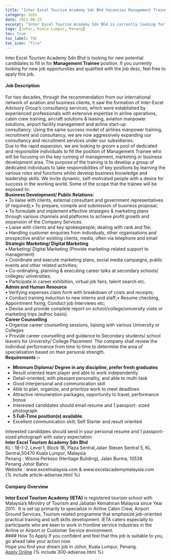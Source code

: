 ```yaml
---
title: "Inter Excel Tourism Academy Sdn Bhd Vacancies Management Trainee" 
category: Jobs 
date: 2021-06-25 
excerpt: "Inter Excel Tourism Academy Sdn Bhd is currently looking for suitable person to fill in the Management Trainee which based in Johor, Kuala Lumpur, Penang" 
tags: [Johor, Kuala Lumpur, Penang] 
toc: true 
toc_label: TOC 
toc_icon: "fire" 
--- 
```


<p>Inter Excel Tourism Academy Sdn Bhd is looking for new potential candidates to fill in for <b>Management Trainee</b> position. If you currently looking for new job opportunities and qualified with the job desc, feel free to apply this job.
</p><div><div><h4>Job Description</h4></div><div><div><span><div><div><div>For two decades, through the recommendation from our international network of aviation and business clients, it saw the formation of Inter-Excel Advisory Group&#8217;s consultancy services; which were established by experienced professionals with extensive expertise in airline operations, cabin crew training, aircraft solutions &amp; leasing, aviation manpower solutions, airport facility management and airline start-up consultancy.&#160;Using the same success model of airlines manpower training, recruitment and consultancy, we are now aggressively expanding our consultancy and recruitment services under our subsidiaries.&#160;</div><div>Due to the rapid expansion, we are looking to groom a pool of dedicated and responsible individuals to fill the position of Management Trainee who will be focusing on the key running of management, marketing or business development area.&#160;The purpose of the training is to develop a group of dedicated individuals to take responsibilities of key positions by learning the various roles and functions whilst develop business knowledge and leadership skills. We invite dynamic, self-motivated people with a desire for success in the working world.&#160;Some of the scope that the trainee will be exposed to:&#160;</div><div><strong>Business Development/ Public Relations:</strong></div><div><strong>&#8226;</strong> To liaise with clients, external consultant and government representatives (if required);&#8226; To prepare, compile and submission of business proposal;</div><div>&#8226; To formulate and implement effective strategies &amp; marketing plans through various channels and platforms to achieve profit growth and expansion of the Company Services.</div><div>&#8226; Liaise with clients and key spokespeople; dealing with rank and file;</div><div>&#8226; Handling customer enquiries from individuals, other organisations and prospective and/or existing clients, media, often via telephone and email&#160;</div><div><strong>Strategic Marketing/ Digital Marketing</strong></div><div><strong>&#8226; </strong>Marketing/ Digital Marketing (Provide marketing-related support to management)</div><div>&#8226; Coordinate and execute marketing plans, social media campaigns, public events and other related activities;</div><div>&#8226; Co-ordinating, planning &amp; executing career talks at secondary schools/ colleges/ universities;</div><div>&#8226; Participate in career exhibition, virtual job fairs, talent search etc.&#160;</div><div><strong>Admin and Human Resource</strong></div><div><strong>&#8226; </strong>Verifying expenses claim form with breakdown of costs and receipts;</div><div>&#8226; Conduct training induction to new interns and staff;&#8226; Resume checking, Appointment fixing, Conduct job Interviews etc;</div><div>&#8226; Devise and provide complete report on school/college/university visits or marketing trips (adhoc basis).&#160;</div><div><strong>Career Counselling</strong></div><div>&#8226; Organise career counselling sessions, liaising with various University or Colleges</div><div>&#8226; Provide career counselling and guidance to Secondary students/ school leavers for University/ College Placement<strong> </strong>&#160;The company shall review the individual performance from time to time to determine the area of specialisation based on their personal strength.&#160;</div><div><strong>Requirements :-</strong></div><ul><li><strong>Minimum Diploma/ Degree in any discipline, prefer fresh graduates</strong></li><li>Result oriented team player and able to work independently</li><li>Detail-oriented, with pleasant personality, and able to multi-task</li><li>Good interpersonal and communication skill</li><li>Able to plan, organize, and prioritize work to meet deadlines</li><li>Attractive remuneration packages, opportunity to travel, performance bonus</li><li>Interested candidates should email resume and 1 passport- sized photograph&#160;</li><li><strong>5 Full-Time position(s) available.</strong></li><li>Excellent communication skill,&#160;Self Starter and result oriented</li></ul><div>Interested candidates should send in your personal resume and 1 passport-sized photograph with salary expectation&#160;</div><div><strong>Inter Excel Tourism Academy Sdn Bhd</strong></div><div>KL :&#160;1B-1-2, Level 1,&#160;Block 1B, Plaza Sentral,Jalan Stesen Sentral 5, KL Sentral,50470 Kuala Lumpur, Malaysia&#160;</div><div>Penang : Wisma Perkeso (Heritage Building), Jalan Burma, 10538 Penang&#160;Johor Bahru&#160;</div><div>Website : www.excelmalaysia.com &amp; www.excelacademymalaysia.com</div></div></div></span></div></div></div> 
{% include article-adsense.html %} 
<div><div><h4>Company Overview</h4></div><div><div><span><div><div>
<div>
<strong>Inter Excel Tourism Academy (IETA)</strong>&#160;is registered tourism school with Malaysia&#8217;s Ministry of Tourism and Jabatan Kemahiran Malaysia since Year 2011.&#160; It is set up primarily to specialize in Airline Cabin Crew, Airport Ground Services, Tourism related programme that emphasize job-oriented practical training and soft skills development. IETA caters especially to participants who are keen to work in frontline service industries in the Airline or Airport or Customer Service environment.&#160;</div>
</div></div></span></div></div></div> 
#### How To Apply 
If you confident and feel that this job is suitable to you, go ahead take your action now. <br/> 
Hope you find your dream job in Johor, Kuala Lumpur, Penang. <br/> 
<a href="https://www.jobstreet.com.my/en/job/management-trainee-4578534?jobId=jobstreet-my-job-4578534&" class="btn btn--info" target="_blank" rel="nofollow noopenner">Apply Online</a> 
{% include 300-adsense.html %} 